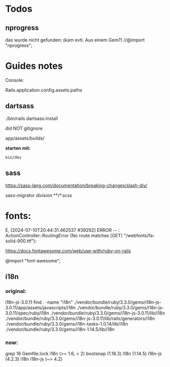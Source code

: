 
# Todos

## nprogress
das wurde nicht gefunden: 
(kam evtl. Aus einem Gem?)
//@import "nprogress";



# Guides notes

Console:

Rails.application.config.assets.paths

## dartsass

./bin/rails dartsass:install

did NOT gitignore

app/assets/builds/

**starten mit:**

    bin/dev


## sass
https://sass-lang.com/documentation/breaking-changes/slash-div/

sass-migrator division **/*.scss

# fonts:

E, [2024-07-10T20:44:31.462537 #39292] ERROR -- :
ActionController::RoutingError (No route matches [GET] "/webfonts/fa-solid-900.ttf"):

https://docs.fontawesome.com/web/use-with/ruby-on-rails

@import "font-awesome";

## i18n


### original: 
i18n-js-3.0.11
find . -name "i18n"
./vendor/bundle/ruby/3.3.0/gems/i18n-js-3.0.11/app/assets/javascripts/i18n
./vendor/bundle/ruby/3.3.0/gems/i18n-js-3.0.11/spec/ruby/i18n
./vendor/bundle/ruby/3.3.0/gems/i18n-js-3.0.11/lib/i18n
./vendor/bundle/ruby/3.3.0/gems/i18n-js-3.0.11/lib/rails/generators/i18n
./vendor/bundle/ruby/3.3.0/gems/i18n-tasks-1.0.14/lib/i18n
./vendor/bundle/ruby/3.3.0/gems/i18n-1.14.5/lib/i18n

### now:
grep 18 Gemfile.lock
      i18n (>= 1.6, < 2)
    bootsnap (1.18.3)
    i18n (1.14.5)
    i18n-js (4.2.3)
      i18n
  i18n-js (~> 4.2)


  